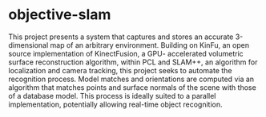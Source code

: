 objective-slam
==============

This project presents a system that captures and stores an accurate
3-dimensional map of an arbitrary environment. Building on KinFu, an
open source implementation of KinectFusion, a GPU- accelerated
volumetric surface reconstruction algorithm, within PCL and SLAM++, an
algorithm for localization and camera tracking, this project seeks to
automate the recognition process. Model matches and orientations are
computed via an algorithm that matches points and surface normals of
the scene with those of a database model. This process is ideally
suited to a parallel implementation, potentially allowing real-time
object recognition.

